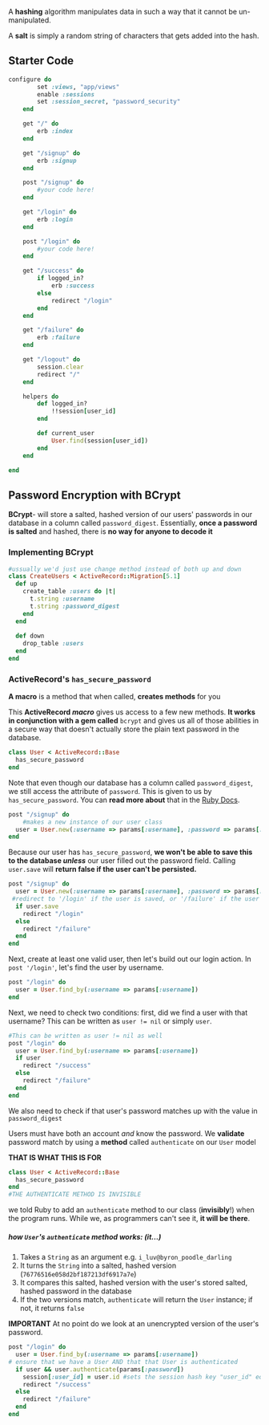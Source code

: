A **hashing** algorithm manipulates data in such a way that it cannot be un-manipulated.

A **salt** is simply a random string of characters that gets added into the hash.

## Starter Code

```ruby
configure do
		set :views, "app/views"
		enable :sessions
		set :session_secret, "password_security"
	end

	get "/" do
		erb :index
	end

	get "/signup" do
		erb :signup
	end

	post "/signup" do
		#your code here!
	end

	get "/login" do
		erb :login
	end

	post "/login" do
		#your code here!
	end

	get "/success" do
		if logged_in?
			erb :success
		else
			redirect "/login"
		end
	end

	get "/failure" do
		erb :failure
	end

	get "/logout" do
		session.clear
		redirect "/"
	end

	helpers do
		def logged_in?
			!!session[user_id]
		end

		def current_user
			User.find(session[user_id])
		end
	end

end
```

## Password Encryption with BCrypt

**BCrypt**- will store a salted, hashed version of our users' passwords in our database in a column called `password_digest`. Essentially, **once a password is salted** and hashed, there is **no way for anyone to decode it**

### Implementing BCrypt

```ruby
#ussually we'd just use change method instead of both up and down
class CreateUsers < ActiveRecord::Migration[5.1]
  def up
    create_table :users do |t|
      t.string :username
      t.string :password_digest
    end
  end
 
  def down
    drop_table :users
  end
end
```

### ActiveRecord's `has_secure_password`

**A macro** is a method that when called, **creates methods** for you

This **ActiveRecord *macro*** gives us access to a few new methods. **It works in conjunction with a gem called** `bcrypt` and gives us all of those abilities in a secure way that doesn't actually store the plain text password in the database.

```ruby
class User < ActiveRecord::Base
  has_secure_password
end
```

Note that even though our database has a column called `password_digest`, we still access the attribute of `password`. This is given to us by `has_secure_password`. You can **read more about** that in the [Ruby Docs](http://api.rubyonrails.org/classes/ActiveModel/SecurePassword/ClassMethods.html#method-i-has_secure_password).

```ruby
post "/signup" do
    #makes a new instance of our user class
  user = User.new(:username => params[:username], :password => params[:password])
end
```

Because our user has `has_secure_password`, **we won't be able to save this to the database *unless*** our user filled out the password field. Calling `user.save` will **return false if the user can't be persisted.**

```ruby
post "/signup" do
  user = User.new(:username => params[:username], :password => params[:password])
 #redirect to '/login' if the user is saved, or '/failure' if the user can't be saved.
  if user.save
    redirect "/login"
  else
    redirect "/failure"
  end
end
```

Next, create at least one valid user, then let's build out our login action. In `post '/login'`, let's find the user by username.

```ruby
post "/login" do
  user = User.find_by(:username => params[:username])
end
```

Next, we need to check two conditions: first, did we find a user with that username? This can be written as `user != nil` or simply `user`.

```ruby
#This can be written as user != nil as well
post "/login" do
  user = User.find_by(:username => params[:username])
  if user
    redirect "/success"
  else
    redirect "/failure"
  end
end
```

We also need to check if that user's password matches up with the value in `password_digest`

Users must have both an account *and* know the password. We **validate** password match by using a **method** called `authenticate` on our `User` model 

**THAT IS WHAT THIS IS FOR**

```ruby
class User < ActiveRecord::Base
  has_secure_password
end
#THE AUTHENTICATE METHOD IS INVISIBLE
```

we told Ruby to add an `authenticate` method to our class (**invisibly**!) when the program runs. While we, as programmers can't see it, **it will be there**.

##### how `User`'s `authenticate` method works: (it...)

1. Takes a `String` as an argument e.g. `i_luv@byron_poodle_darling`
2. It turns the `String` into a salted, hashed version (`76776516e058d2bf187213df6917a7e`)
3. It compares this salted, hashed version with the user's stored salted, hashed password in the database
4. If the two versions match, `authenticate` will return the `User` instance; if not, it returns `false`

**IMPORTANT** At no point do we look at an unencrypted version of the user's password.

```ruby
post "/login" do
  user = User.find_by(:username => params[:username])
# ensure that we have a User AND that that User is authenticated
  if user && user.authenticate(params[:password])
    session[:user_id] = user.id #sets the session hash key "user_id" equal to user.id 
    redirect "/success"
  else
    redirect "/failure"
  end
end
```

